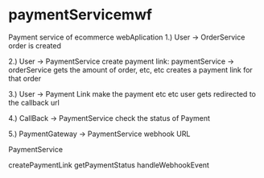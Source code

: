 # paymentServicemwf
Payment service of ecommerce webAplication
1.) User -> OrderService order is created

2.) User -> PaymentService create payment link: paymentService -> orderService gets the amount of order, etc, etc creates a payment link for that order

3.) User -> Payment Link make the payment etc etc user gets redirected to the callback url

4.) CallBack -> PaymentService check the status of Payment

5.) PaymentGateway -> PaymentService webhook URL

PaymentService

createPaymentLink
getPaymentStatus
handleWebhookEvent
